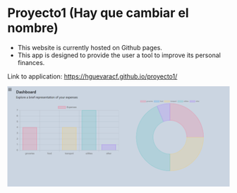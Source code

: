 # Proyecto1 (Hay que cambiar el nombre)
- This website is currently hosted on Github pages.
- This app is designed to provide the user a tool to improve its personal finances.

Link to application: https://hguevaracf.github.io/proyecto1/

![link](Assets/img/ProyectSS.png)
